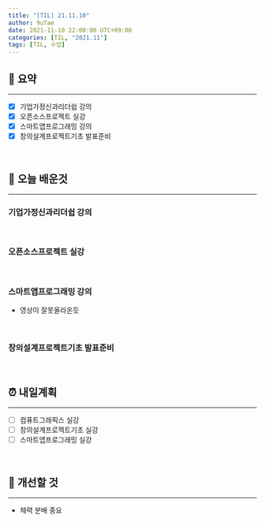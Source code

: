 ```yaml
---
title: "[TIL] 21.11.10"
author: 9uTae
date: 2021-11-10 22:00:00 UTC+09:00
categories: [TIL, "2021.11"]
tags: [TIL, 수업]
---
```


## 🏁 요약

---

- [x] 기업가정신과리더쉽 강의
- [x] 오픈소스프로젝트 실강
- [x] 스마트앱프로그래밍 강의
- [x] 창의설계프로젝트기초 발표준비

<br>

## 📑 오늘 배운것

---

### 기업가정신과리더쉽 강의

<br>

### 오픈소스프로젝트 실강

<br>

### 스마트앱프로그래밍 강의

- 영상이 잘못올라온듯

<br>

### 창의설계프로젝트기초 발표준비

<br>

## ⏰ 내일계획

---

- [ ] 컴퓨트그래픽스 실강
- [ ] 창의설계프로젝트기초 실강
- [ ] 스마트앱프로그래밍 실강

<br>

## 🧷 개선할 것

---

- 체력 분배 중요

<br>